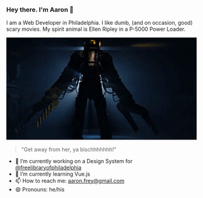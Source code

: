 ### Hey there. I'm Aaron 👋

 I am a Web Developer in Philadelphia. I like dumb, (and on occasion, good) scary movies. My spirit animal is Ellen Ripley in a P-5000 Power Loader.

<p align="center">
  <img src="./images/powerloader.gif?raw=true" alt="Get away from her..."/>
</p>

> "Get away from her, ya bischhhhhhh!"

- 🔭 I’m currently working on a Design System for [@freelibraryofphiladelphia](https://github.com/freelibraryofphiladelphia)
- 🌱 I’m currently learning Vue.js
- 📫 How to reach me: [aaron.frey@gmail.com](mailto:aaron.frey@gmail.com)
- 😄 Pronouns: he/his
